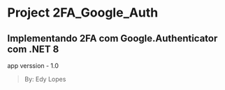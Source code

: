 # Project 2FA_Google_Auth
<h2>Implementando 2FA com Google.Authenticator com .NET 8</h2>

app verssion - 1.0
> By: Edy Lopes
